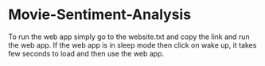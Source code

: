 # Movie-Sentiment-Analysis

To run the web app simply go to the website.txt and copy the link and run the web app. If the web app is in sleep mode then click on wake up, it takes
few seconds to load and then use the web app.
